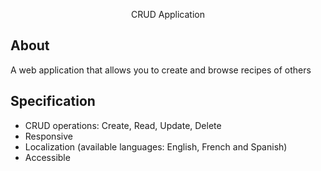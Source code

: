 <p align="center"> CRUD Application</a></p>


## About

A web application that allows you to create and browse recipes of others


## Specification

- CRUD operations: Create, Read, Update, Delete
- Responsive
- Localization (available languages: English, French and Spanish)
- Accessible